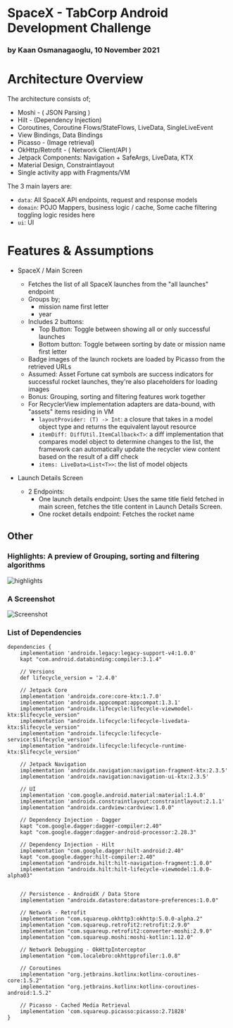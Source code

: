 # SpaceX - TabCorp Android Development Challenge
### by Kaan Osmanagaoglu, 10 November 2021 


# Architecture Overview
The architecture consists of;
  - Moshi - ( JSON Parsing )
  - Hilt - (Dependency Injection)
  - Coroutines, Coroutine Flows/StateFlows, LiveData, SingleLiveEvent
  - View Bindings, Data Bindings
  - Picasso - (Image retrieval)
  - OkHttp/Retrofit - ( Network Client/API )
  - Jetpack Components:   Navigation + SafeArgs, LiveData, KTX
  - Material Design, Constraintlayout
  - Single activity app with Fragments/VM

The 3 main layers are:
- `data`: All SpaceX API endpoints, request and response models
- `domain`: POJO Mappers, business logic / cache, Some cache filtering toggling logic resides here
- `ui`: UI

# Features & Assumptions
- SpaceX / Main Screen 
  - Fetches the list of all SpaceX launches from the "all launches" endpoint
  - Groups by;
    - mission name first letter
    - year
  - Includes 2 buttons: 
    - Top Button: Toggle between showing all or only successful launches
    - Bottom button: Toggle between sorting by date or mission name first letter
  - Badge images of the launch rockets are loaded by Picasso from the retrieved URLs
  - Assumed: Asset Fortune cat symbols are success indicators for successful rocket launches, they're also placeholders for loading images
  - Bonus: Grouping, sorting and filtering features work together
  - For RecyclerView implementation adapters are data-bound, with "assets" items residing in VM
      - `layoutProvider: (T) -> Int`: a closure that takes in a model object type and returns the equivalent layout resource
      - `itemDiff: DiffUtil.ItemCallback<T>`: a diff implementation that compares model object to determine changes to the list, the framework can automatically update the recycler view content based on the result of a diff check
      - `items: LiveData<List<T>>`: the list of model objects

- Launch Details Screen
  - 2 Endpoints: 
    - One launch details endpoint: Uses the same title field fetched in main screen, fetches the title content in Launch Details Screen.
    - One rocket details endpoint: Fetches the rocket name



## Other

### Highlights: A preview of Grouping, sorting and filtering algorithms
![highlights](https://i.ibb.co/44cqbh9/highlight.png)

### A Screenshot
![Screenshot](https://i.ibb.co/r4gkY0t/ss.png)


### List of Dependencies

```
dependencies {
    implementation 'androidx.legacy:legacy-support-v4:1.0.0'
    kapt "com.android.databinding:compiler:3.1.4"

    // Versions
    def lifecycle_version = '2.4.0'

    // Jetpack Core
    implementation 'androidx.core:core-ktx:1.7.0'
    implementation 'androidx.appcompat:appcompat:1.3.1'
    implementation "androidx.lifecycle:lifecycle-viewmodel-ktx:$lifecycle_version"
    implementation "androidx.lifecycle:lifecycle-livedata-ktx:$lifecycle_version"
    implementation "androidx.lifecycle:lifecycle-service:$lifecycle_version"
    implementation "androidx.lifecycle:lifecycle-runtime-ktx:$lifecycle_version"

    // Jetpack Navigation
    implementation 'androidx.navigation:navigation-fragment-ktx:2.3.5'
    implementation 'androidx.navigation:navigation-ui-ktx:2.3.5'

    // UI
    implementation 'com.google.android.material:material:1.4.0'
    implementation 'androidx.constraintlayout:constraintlayout:2.1.1'
    implementation "androidx.cardview:cardview:1.0.0"

    // Dependency Injection - Dagger
    kapt "com.google.dagger:dagger-compiler:2.40"
    kapt "com.google.dagger:dagger-android-processor:2.28.3"

    // Dependency Injection - Hilt
    implementation "com.google.dagger:hilt-android:2.40"
    kapt "com.google.dagger:hilt-compiler:2.40"
    implementation "androidx.hilt:hilt-navigation-fragment:1.0.0"
    implementation "androidx.hilt:hilt-lifecycle-viewmodel:1.0.0-alpha03"


    // Persistence - AndroidX / Data Store
    implementation "androidx.datastore:datastore-preferences:1.0.0"

    // Network - Retrofit
    implementation "com.squareup.okhttp3:okhttp:5.0.0-alpha.2"
    implementation "com.squareup.retrofit2:retrofit:2.9.0"
    implementation "com.squareup.retrofit2:converter-moshi:2.9.0"
    implementation "com.squareup.moshi:moshi-kotlin:1.12.0"

    // Network Debugging - OkHttpInterceptor
    implementation "com.localebro:okhttpprofiler:1.0.8"

    // Coroutines
    implementation "org.jetbrains.kotlinx:kotlinx-coroutines-core:1.5.2"
    implementation "org.jetbrains.kotlinx:kotlinx-coroutines-android:1.5.2"

    // Picasso - Cached Media Retrieval
    implementation 'com.squareup.picasso:picasso:2.71828'
}
```
